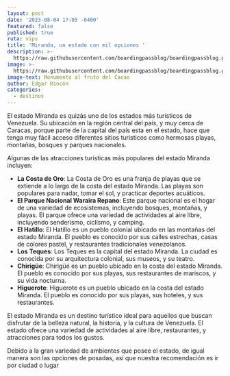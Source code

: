 ```yaml
---
layout: post
date: '2023-08-04 17:05 -0400'
featured: false
published: true
ruta: vips
title: 'Miranda, un estado con mil opciones '
description: >-
  https://raw.githubusercontent.com/boardingpassblog/boardingpassblog.github.io/main/assets/images/Monumento-al-Cacao.jpg
image: >-
  https://raw.githubusercontent.com/boardingpassblog/boardingpassblog.github.io/main/assets/images/Monumento-al-Cacao.jpg
image-text: Monumento al fruto del Cacao
author: Edgar Rincón
categories:
  - destinos
---
```

El estado Miranda es quizás uno de los estados más turísticos de Venezuela. Su ubicación en la región central del país, y muy cerca de Caracas, porque parte de la capital del país esta en el estado, hace que tenga muy fácil acceso diferentes sitios turisticos como hermosas playas, montañas, bosques y parques nacionales.

Algunas de las atracciones turísticas más populares del estado Miranda incluyen:

- **La Costa de Oro**: La Costa de Oro es una franja de playas que se extiende a lo largo de la costa del estado Miranda. Las playas son populares para nadar, tomar el sol, y practicar deportes acuáticos.
- **El Parque Nacional Waraira Repano**: Este parque nacional es el hogar de una variedad de ecosistemas, incluyendo bosques, montañas, y playas. El parque ofrece una variedad de actividades al aire libre, incluyendo senderismo, ciclismo, y camping.
- **El Hatillo**: El Hatillo es un pueblo colonial ubicado en las montañas del estado Miranda. El pueblo es conocido por sus calles estrechas, casas de colores pastel, y restaurantes tradicionales venezolanos.
- **Los Teques**: Los Teques es la capital del estado Miranda. La ciudad es conocida por su arquitectura colonial, sus museos, y su teatro.
- **Chirigüe**: Chirigüé es un pueblo ubicado en la costa del estado Miranda. El pueblo es conocido por sus playas, sus restaurantes de mariscos, y su vida nocturna.
- **Higuerote**: Higuerote es un pueblo ubicado en la costa del estado Miranda. El pueblo es conocido por sus playas, sus hoteles, y sus restaurantes.

El estado Miranda es un destino turístico ideal para aquellos que buscan disfrutar de la belleza natural, la historia, y la cultura de Venezuela. El estado ofrece una variedad de actividades al aire libre, restaurantes, y atracciones para todos los gustos.

Debido a la gran variedad de ambientes que posee el estado, de igual manera son las opciones de posadas, así que nuestra recomendación es ir por ciudad o lugar
